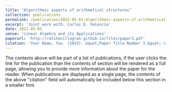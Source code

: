 ```yaml
---
title: "Algorithmic aspects of arithmetical structures"
collection: publications
permalink: /publication/2022-05-01-Algorithmic-aspects-of-arithmetical-structures
excerpt: 'Joint work with: Carlos E. Valencia'
date: 2022-05-01
venue: 'Linear Algebra and its Applications'
paperurl: 'http://ralihevillagran.github.io/files/paper3.pdf'
citation: 'Your Name, You. (2015). &quot;Paper Title Number 3.&quot; <i>Journal 1</i>. 1(3).'
---
```


The contents above will be part of a list of publications, if the user clicks the link for the publication than the contents of section will be rendered as a full page, allowing you to provide more information about the paper for the reader. When publications are displayed as a single page, the contents of the above "citation" field will automatically be included below this section in a smaller font.
